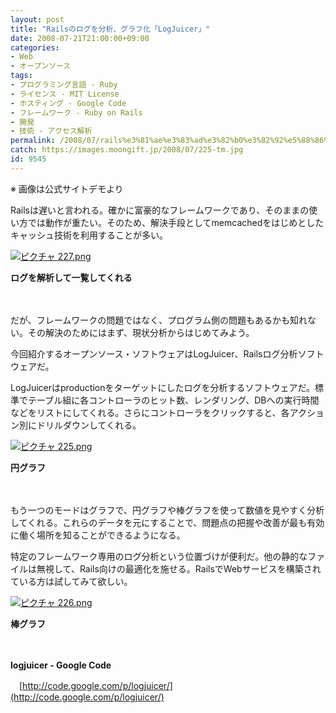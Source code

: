 ```yaml
---
layout: post
title: "Railsのログを分析、グラフ化「LogJuicer」"
date: 2008-07-21T21:00:00+09:00
categories:
- Web
- オープンソース
tags: 
- プログラミング言語 - Ruby
- ライセンス - MIT License
- ホスティング - Google Code
- フレームワーク - Ruby on Rails
- 開発
- 技術 - アクセス解析
permalink: /2008/07/rails%e3%81%ae%e3%83%ad%e3%82%b0%e3%82%92%e5%88%86%e6%9e%90%e3%80%81%e3%82%b0%e3%83%a9%e3%83%95%e5%8c%96%e3%80%8clogjuicer%e3%80%8d/
catch: https://images.moongift.jp/2008/07/225-tm.jpg
id: 9545
---
```

※ 画像は公式サイトデモより

  

Railsは遅いと言われる。確かに富豪的なフレームワークであり、そのままの使い方では動作が重たい。そのため、解決手段としてmemcachedをはじめとしたキャッシュ技術を利用することが多い。

  

[![ピクチャ 227.png](https://images.moongift.jp/2008/07/227-tm1.jpg)](https://images.moongift.jp/2008/07/2271.jpg)  
  
**ログを解析して一覧してくれる**

  

　

  

だが、フレームワークの問題ではなく、プログラム側の問題もあるかも知れない。その解決のためにはまず、現状分析からはじめてみよう。

  

今回紹介するオープンソース・ソフトウェアはLogJuicer、Railsログ分析ソフトウェアだ。

  
  
<!--more-->  

LogJuicerはproductionをターゲットにしたログを分析するソフトウェアだ。標準でテーブル組に各コントローラのヒット数、レンダリング、DBへの実行時間などをリストにしてくれる。さらにコントローラをクリックすると、各アクション別にドリルダウンしてくれる。

  

[![ピクチャ 225.png](https://images.moongift.jp/2008/07/225-tm.jpg)](https://images.moongift.jp/2008/07/225.jpg)  
  
**円グラフ**

  

　

  

もう一つのモードはグラフで、円グラフや棒グラフを使って数値を見やすく分析してくれる。これらのデータを元にすることで、問題点の把握や改善が最も有効に働く場所を知ることができるようになる。

  

特定のフレームワーク専用のログ分析という位置づけが便利だ。他の静的なファイルは無視して、Rails向けの最適化を施せる。RailsでWebサービスを構築されている方は試してみて欲しい。

  

[![ピクチャ 226.png](https://images.moongift.jp/2008/07/226-tm.jpg)](https://images.moongift.jp/2008/07/2261.jpg)  
  
**棒グラフ**

  

　

  

**logjuicer - Google Code**  
  
　[http://code.google.com/p/logjuicer/](http://code.google.com/p/logjuicer/)

  
